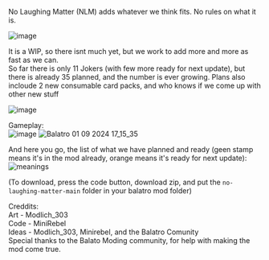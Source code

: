 No Laughing Matter (NLM) adds whatever we think fits. No rules on what it is.

![image](https://github.com/user-attachments/assets/4e308eb5-4456-48e1-aad9-2c5bfb5c15b1)

It is a WIP, so there isnt much yet, but we work to add more and more as fast as we can.<br>
So far there is only 11 Jokers (with few more ready for next update), but there is already 35 planned, and the number is ever growing. Plans also incloude 2 new consumable card packs, and who knows if we come up with other new stuff

![image](https://github.com/user-attachments/assets/c5e3ade5-071e-4235-b2d6-9a8e7edd8337)

Gameplay:<br>
![image](https://github.com/user-attachments/assets/3f672c4f-186b-4132-adeb-8c0ba84e029b)
![Balatro 01 09 2024 17_15_35](https://github.com/user-attachments/assets/fe3a7f02-dbb5-4052-a9de-6d23c3c121f8)

And here you go, the list of what we have planned and ready (geen stamp means it's in the mod already, orange means it's ready for next update):<br>
![meanings](https://github.com/user-attachments/assets/10301079-437e-4425-94c7-e92a22946815)

(To download, press the code button, download zip, and put the `no-laughing-matter-main` folder in your balatro mod folder)

Creddits:<br>
Art - Modlich_303 <br>
Code - MiniRebel <br>
Ideas - Modlich_303, Minirebel, and the Balatro Comunity<br>
Special thanks to the Balato Moding community, for help with making the mod come true.<br>
